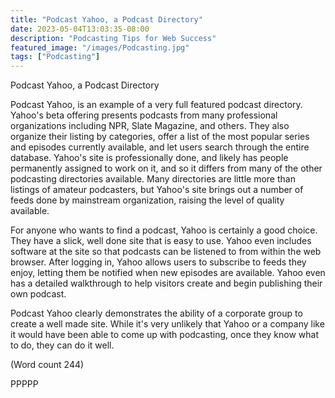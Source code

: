 ```yaml
---
title: "Podcast Yahoo, a Podcast Directory"
date: 2023-05-04T13:03:35-08:00
description: "Podcasting Tips for Web Success"
featured_image: "/images/Podcasting.jpg"
tags: ["Podcasting"]
---
```


Podcast Yahoo, a Podcast Directory 

Podcast Yahoo, is an example of a very full featured
podcast directory. Yahoo's beta offering presents
podcasts from many professional organizations
including NPR, Slate Magazine, and others. They also
organize their listing by categories, offer a list of the
most popular series and episodes currently available,
and let users search through the entire database.
Yahoo's site is professionally done, and likely has
people permanently assigned to work on it, and so it
differs from many of the other podcasting directories
available. Many directories are little more than listings
of amateur podcasters, but Yahoo's site brings out a
number of feeds done by mainstream organization,
raising the level of quality available.

For anyone who wants to find a podcast, Yahoo is
certainly a good choice. They have a slick, well done
site that is easy to use. Yahoo even includes software at
the site so that podcasts can be listened to from within
the web browser. After logging in, Yahoo allows users
to subscribe to feeds they enjoy, letting them be notified
when new episodes are available. Yahoo even has a
detailed walkthrough to help visitors create and begin
publishing their own podcast.

Podcast Yahoo clearly demonstrates the ability of a
corporate group to create a well made site. While it's
very unlikely that Yahoo or a company like it would
have been able to come up with podcasting, once they
know what to do, they can do it well.

(Word count 244)

PPPPP

